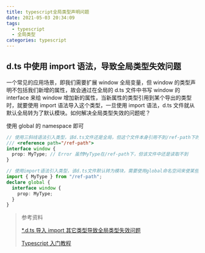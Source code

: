 ```yaml
---
title: typescript全局类型声明问题
date: 2021-05-03 20:34:09
tags:
  - typescript
  - 全局类型
categories: typescript
---
```


## d.ts 中使用 import 语法，导致全局类型失效问题

一个常见的应用场景，即我们需要扩展 window 全局变量，但 window 的类型声明不包括我们新增的属性，故会通过在全局的 d.ts 文件中书写 window 的 interface 来给 window 增加新的属性，当新属性的类型引用到某个导出的类型时，就要使用 import 语法导入这个类型，一旦使用 import 语法，d.ts 文件就从默认全局转为了默认模块。如何解决全局类型失效的问题呢？

使用 global 的 namespace 即可

```ts
// 使用三斜线语法引入类型，该d.ts文件还是全局，但这个文件本身引用不到/ref-path下的类型
/// <reference path="/ref-path">
interface window {
  prop: MyType; // Error 虽然MyType在/ref-path下，但该文件中还是读取不到
}

// 使用import语法引入类型，该d.ts文件默认转为模块，需要使用global命名空间来使某些声明成为全局
import { MyType } from "/ref-path";
declare global {
  interface window {
    prop: MyType;
  }
}
```

> 参考资料
>
> [\*.d.ts 导入 import 其它类型导致全局类型失效问题](https://blog.csdn.net/u013727805/article/details/114758672)
>
> [Typescript 入门教程](https://ts.xcatliu.com/basics/declaration-files.html)
